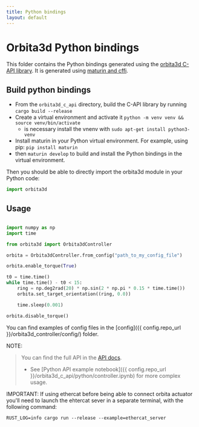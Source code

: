 ```yaml
---
title: Python bindings
layout: default
---
```


# Orbita3d Python bindings

This folder contains the Python bindings generated using the [orbita3d C-API library](../orbita_c). It is generated using [maturin and cffi](https://github.com/PyO3/maturin).


## Build python bindings

- From the `orbita3d_c_api` directory, build the C-API library by running `cargo build --release`
- Create a virtual environment and activate it `python -m venv venv && source venv/bin/activate`
    - is necessary install the vnenv with `sudo apt-get install python3-venv`
- Install maturin in your Python virtual environment. For example, using pip: `pip install maturin`
- then `maturin develop` to build and install the Python bindings in the virtual environment.

Then you should be able to directly import the orbita3d module in your Python code:

```python
import orbita3d
```

## Usage

```python

import numpy as np
import time

from orbita3d import Orbita3dController

orbita = Orbita3dController.from_config("path_to_my_config_file")

orbita.enable_torque(True)

t0 = time.time()
while time.time() - t0 < 15:
    ring = np.deg2rad(20) * np.sin(2 * np.pi * 0.15 * time.time())
    orbita.set_target_orientation((ring, 0.0))

    time.sleep(0.001)

orbita.disable_torque()
```

You can find examples of config files in the [config]({{ config.repo_url }}/orbita3d_controller/config/) folder.



NOTE:
> You can find the full API in the [API docs](../../api/orbita3d_c_api/python/). <br>
> - See [Python API example notebook]({{ config.repo_url }}/orbita3d_c_api/python/controller.ipynb) for more complex usage.


IMPORTANT:
If using ethercat before being able to connect orbita actuator you'll need to launch the ehtercat sever in a separate terminal, with the following command:
```shell
RUST_LOG=info cargo run --release --example=ethercat_server
```

